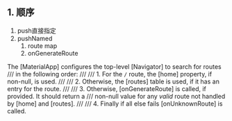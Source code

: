 ## 1. 顺序
1. push直接指定
2. pushNamed
   1. route map
   2. onGenerateRoute 


The [MaterialApp] configures the top-level [Navigator] to search for routes
/// in the following order:
///
///  1. For the `/` route, the [home] property, if non-null, is used.
///
///  2. Otherwise, the [routes] table is used, if it has an entry for the route.
///
///  3. Otherwise, [onGenerateRoute] is called, if provided. It should return a
///     non-null value for any _valid_ route not handled by [home] and [routes].
///
///  4. Finally if all else fails [onUnknownRoute] is called.